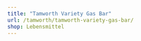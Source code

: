 ```yaml
---
title: "Tamworth Variety Gas Bar"
url: /tamworth/tamworth-variety-gas-bar/
shop: Lebensmittel
---
```

